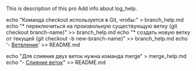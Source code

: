 This is description of this pro
Add info about log_help.

echo "Команда checkout используется в Git, чтобы:" > branch_help.md
echo "* переключиться на произвольную существующую ветку (git checkout branch-name)" >> branch_help.md
echo "* создать новую ветку от текущей (git checkout -b new-branch-name)" >> branch_help.md
echo '- [Ветвление](./branch_help.md)' >> README.md


echo "Для слияния двух веток нужна команда merge" > merge_help.md
echo "- [Слияние веток](./merge_help.md)" >> README.md 